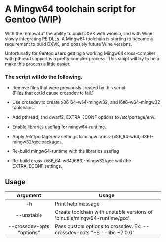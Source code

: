 # A Mingw64 toolchain script for Gentoo (WIP)

With the removal of the ability to build DXVK with winelib, and with Wine slowly integrating PE DLLs.  A Mingw64 toolchain is starting to become a requirement to build DXVK, and possibly future Wine versions.

Unfortunatly for Gentoo users getting a working Mingw64 cross-compiler with pthread support is a pretty complex process. This script will try to help make this process a little easier.

### The script will do the following.

* Remove files that were previously created by this script.\
  (Files that could cause crossdev to fail.)

* Use crossdev to create x86\_64-w64-mingw32, and i686-w64-mingw32 toolchains.

* Add pthread, and dwarf2, EXTRA\_ECONF options to /etc/portage/env.

* Enable libraries useflag for mingw64-runtime.

* Apply /etc/portage/env settings to mingw cross-{x86\_64-w64,i686}-mingw32/gcc packages.

* Re-build mingw64-runtime with the libraries useflag

* Re-build cross-{x86\_64-w64,i686}-mingw32/gcc with the EXTRA\_ECONF settings.

## Usage

| Argument | Usage |
|:--------:| ----- |
| -h | Print help message |
| --unstable | Create toolchain with unstable versions of 'binutils/mingw64-runtime/gcc'. |
| --crossdev-opts "options" | Pass custom options to crossdev. Ex: --crossdev-opts "-S --libc ~7.0.0" |
